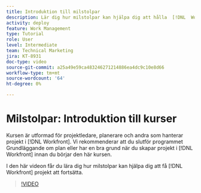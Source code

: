 ```yaml
---
title: Introduktion till milstolpar
description: Lär dig hur milstolpar kan hjälpa dig att hålla  [!DNL  Workfront] projekt igång.
activity: deploy
feature: Work Management
type: Tutorial
role: User
level: Intermediate
team: Technical Marketing
jira: KT-8931
doc-type: video
source-git-commit: a25a49e59ca483246271214886ea4dc9c10e8d66
workflow-type: tm+mt
source-wordcount: '64'
ht-degree: 0%

---
```


# Milstolpar: Introduktion till kurser

Kursen är utformad för projektledare, planerare och andra som hanterar projekt i [!DNL Workfront]. Vi rekommenderar att du slutför programmet Grundläggande om plan eller har en bra grund när du skapar projekt i [!DNL Workfront] innan du börjar den här kursen.

I den här videon får du lära dig hur milstolpar kan hjälpa dig att få [!DNL  Workfront] projekt att fortsätta.

>[!VIDEO](https://video.tv.adobe.com/v/335203/?quality=12&learn=on)
